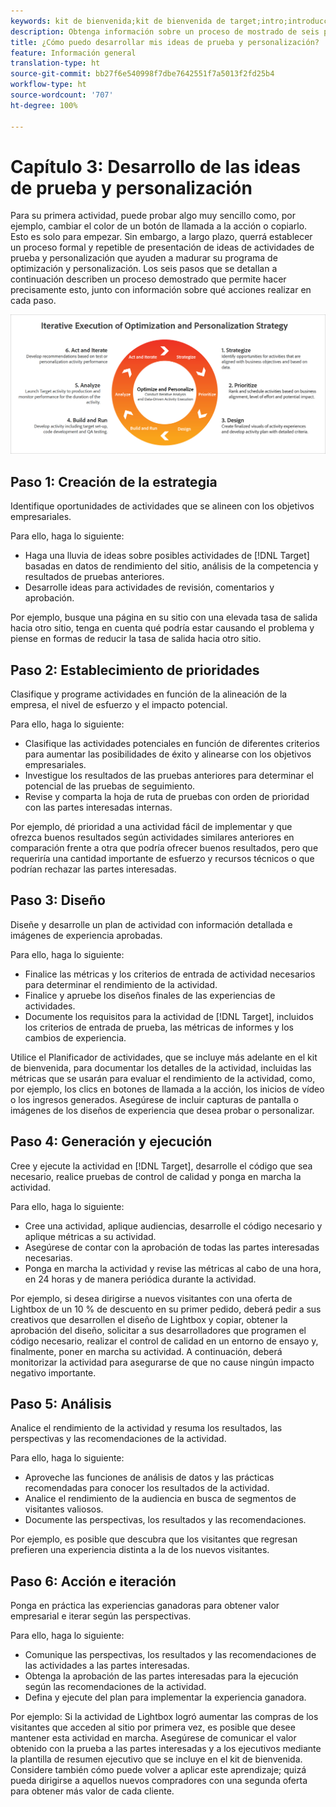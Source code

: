 ```yaml
---
keywords: kit de bienvenida;kit de bienvenida de target;intro;introducción;introducción a
description: Obtenga información sobre un proceso de mostrado de seis pasos con el que podrá mejorar sus ideas de prueba y personalización antes de crear actividades en Adobe Target.
title: ¿Cómo puedo desarrollar mis ideas de prueba y personalización?
feature: Información general
translation-type: ht
source-git-commit: bb27f6e540998f7dbe7642551f7a5013f2fd25b4
workflow-type: ht
source-wordcount: '707'
ht-degree: 100%

---
```



# Capítulo 3: Desarrollo de las ideas de prueba y personalización

Para su primera actividad, puede probar algo muy sencillo como, por ejemplo, cambiar el color de un botón de llamada a la acción o copiarlo. Esto es solo para empezar. Sin embargo, a largo plazo, querrá establecer un proceso formal y repetible de presentación de ideas de actividades de prueba y personalización que ayuden a madurar su programa de optimización y personalización. Los seis pasos que se detallan a continuación describen un proceso demostrado que permite hacer precisamente esto, junto con información sobre qué acciones realizar en cada paso.

![Ejecución iterativa del diagrama de estrategia de optimización y personalización](/help/c-intro/assets/six-steps.png)

## Paso 1: Creación de la estrategia

Identifique oportunidades de actividades que se alineen con los objetivos empresariales.

Para ello, haga lo siguiente:

* Haga una lluvia de ideas sobre posibles actividades de [!DNL Target] basadas en datos de rendimiento del sitio, análisis de la competencia y resultados de pruebas anteriores.
* Desarrolle ideas para actividades de revisión, comentarios y aprobación.

Por ejemplo, busque una página en su sitio con una elevada tasa de salida hacia otro sitio, tenga en cuenta qué podría estar causando el problema y piense en formas de reducir la tasa de salida hacia otro sitio.

## Paso 2: Establecimiento de prioridades

Clasifique y programe actividades en función de la alineación de la empresa, el nivel de esfuerzo y el impacto potencial.

Para ello, haga lo siguiente:

* Clasifique las actividades potenciales en función de diferentes criterios para aumentar las posibilidades de éxito y alinearse con los objetivos empresariales.
* Investigue los resultados de las pruebas anteriores para determinar el potencial de las pruebas de seguimiento.
* Revise y comparta la hoja de ruta de pruebas con orden de prioridad con las partes interesadas internas.

Por ejemplo, dé prioridad a una actividad fácil de implementar y que ofrezca buenos resultados según actividades similares anteriores en comparación frente a otra que podría ofrecer buenos resultados, pero que requeriría una cantidad importante de esfuerzo y recursos técnicos o que podrían rechazar las partes interesadas.

## Paso 3: Diseño

Diseñe y desarrolle un plan de actividad con información detallada e imágenes de experiencia aprobadas.

Para ello, haga lo siguiente:

* Finalice las métricas y los criterios de entrada de actividad necesarios para determinar el rendimiento de la actividad.
* Finalice y apruebe los diseños finales de las experiencias de actividades.
* Documente los requisitos para la actividad de [!DNL Target], incluidos los criterios de entrada de prueba, las métricas de informes y los cambios de experiencia.

Utilice el Planificador de actividades, que se incluye más adelante en el kit de bienvenida, para documentar los detalles de la actividad, incluidas las métricas que se usarán para evaluar el rendimiento de la actividad, como, por ejemplo, los clics en botones de llamada a la acción, los inicios de vídeo o los ingresos generados. Asegúrese de incluir capturas de pantalla o imágenes de los diseños de experiencia que desea probar o personalizar.

## Paso 4: Generación y ejecución

Cree y ejecute la actividad en [!DNL Target], desarrolle el código que sea necesario, realice pruebas de control de calidad y ponga en marcha la actividad.

Para ello, haga lo siguiente:

* Cree una actividad, aplique audiencias, desarrolle el código necesario y aplique métricas a su actividad.
* Asegúrese de contar con la aprobación de todas las partes interesadas necesarias.
* Ponga en marcha la actividad y revise las métricas al cabo de una hora, en 24 horas y de manera periódica durante la actividad.

Por ejemplo, si desea dirigirse a nuevos visitantes con una oferta de Lightbox de un 10 % de descuento en su primer pedido, deberá pedir a sus creativos que desarrollen el diseño de Lightbox y copiar, obtener la aprobación del diseño, solicitar a sus desarrolladores que programen el código necesario, realizar el control de calidad en un entorno de ensayo y, finalmente, poner en marcha su actividad. A continuación, deberá monitorizar la actividad para asegurarse de que no cause ningún impacto negativo importante.

## Paso 5: Análisis

Analice el rendimiento de la actividad y resuma los resultados, las perspectivas y las recomendaciones de la actividad.

Para ello, haga lo siguiente:

* Aproveche las funciones de análisis de datos y las prácticas recomendadas para conocer los resultados de la actividad.
* Analice el rendimiento de la audiencia en busca de segmentos de visitantes valiosos.
* Documente las perspectivas, los resultados y las recomendaciones.

Por ejemplo, es posible que descubra que los visitantes que regresan prefieren una experiencia distinta a la de los nuevos visitantes.

## Paso 6: Acción e iteración

Ponga en práctica las experiencias ganadoras para obtener valor empresarial e iterar según las perspectivas.

Para ello, haga lo siguiente:

* Comunique las perspectivas, los resultados y las recomendaciones de las actividades a las partes interesadas.
* Obtenga la aprobación de las partes interesadas para la ejecución según las recomendaciones de la actividad.
* Defina y ejecute del plan para implementar la experiencia ganadora.

Por ejemplo: Si la actividad de Lightbox logró aumentar las compras de los visitantes que acceden al sitio por primera vez, es posible que desee mantener esta actividad en marcha. Asegúrese de comunicar el valor obtenido con la prueba a las partes interesadas y a los ejecutivos mediante la plantilla de resumen ejecutivo que se incluye en el kit de bienvenida. Considere también cómo puede volver a aplicar este aprendizaje; quizá pueda dirigirse a aquellos nuevos compradores con una segunda oferta para obtener más valor de cada cliente.
